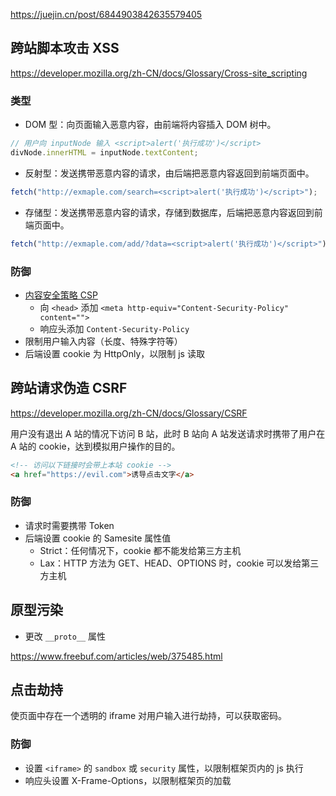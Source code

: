 https://juejin.cn/post/6844903842635579405

## 跨站脚本攻击 XSS

https://developer.mozilla.org/zh-CN/docs/Glossary/Cross-site_scripting

### 类型

-   DOM 型：向页面输入恶意内容，由前端将内容插入 DOM 树中。

```js
// 用户向 inputNode 输入 <script>alert('执行成功')</script>
divNode.innerHTML = inputNode.textContent;
```

-   反射型：发送携带恶意内容的请求，由后端把恶意内容返回到前端页面中。

```js
fetch("http://exmaple.com/search=<script>alert('执行成功')</script>");
```

-   存储型：发送携带恶意内容的请求，存储到数据库，后端把恶意内容返回到前端页面中。

```js
fetch("http://exmaple.com/add/?data=<script>alert('执行成功')</script>");
```

### 防御

-   [内容安全策略 CSP](https://developer.mozilla.org/zh-CN/docs/Web/HTTP/CSP)
    -   向 `<head>` 添加 `<meta http-equiv="Content-Security-Policy" content="">`
    -   响应头添加 `Content-Security-Policy`
-   限制用户输入内容（长度、特殊字符等）
-   后端设置 cookie 为 HttpOnly，以限制 js 读取

## 跨站请求伪造 CSRF

https://developer.mozilla.org/zh-CN/docs/Glossary/CSRF

用户没有退出 A 站的情况下访问 B 站，此时 B 站向 A 站发送请求时携带了用户在 A 站的 cookie，达到模拟用户操作的目的。

```html
<!-- 访问以下链接时会带上本站 cookie -->
<a href="https://evil.com">诱导点击文字</a>
```

### 防御

-   请求时需要携带 Token
-   后端设置 cookie 的 Samesite 属性值
    -   Strict：任何情况下，cookie 都不能发给第三方主机
    -   Lax：HTTP 方法为 GET、HEAD、OPTIONS 时，cookie 可以发给第三方主机

## 原型污染

-   更改 `__proto__` 属性

https://www.freebuf.com/articles/web/375485.html

## 点击劫持

使页面中存在一个透明的 iframe 对用户输入进行劫持，可以获取密码。

### 防御

-   设置 `<iframe>` 的 `sandbox` 或 `security` 属性，以限制框架页内的 js 执行
-   响应头设置 X-Frame-Options，以限制框架页的加载
